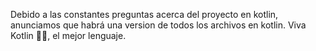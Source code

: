 Debido a las constantes preguntas acerca del proyecto en kotlin,
anunciamos que habrá una version de todos los archivos en kotlin.
Viva Kotlin 🥰🥰, el mejor lenguaje.
